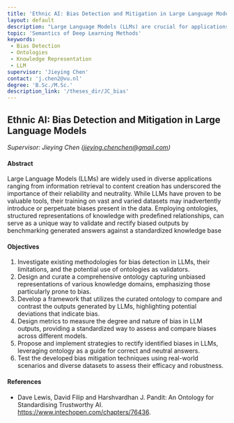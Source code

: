 ```yaml
---
title: 'Ethnic AI: Bias Detection and Mitigation in Large Language Models'
layout: default
description: "Large Language Models (LLMs) are crucial for applications from information retrieval to content creation. The aim of this project is to use ontologies to benchmark LLM outputs against a standardized knowledge base, ensuring reliability, neutrality, and rectifying biases, enhancing LLM's ethical use and credibility." 
topic: 'Semantics of Deep Learning Methods'
keywords: 
 - Bias Detection
 - Ontologies
 - Knowledge Representation
 - LLM
supervisor: 'Jieying Chen'
contact: 'j.chen2@vu.nl'
degree: 'B.Sc./M.Sc.'
description_link: '/theses_dir/JC_bias'
---
```


## Ethnic AI: Bias Detection and Mitigation in Large Language Models
*Supervisor: Jieying Chen (jieying.chenchen@gmail.com)*

#### Abstract 
Large Language Models (LLMs) are widely used in diverse applications ranging from information retrieval to content creation has underscored the importance of their reliability and neutrality. While LLMs have proven to be valuable tools, their training on vast and varied datasets may inadvertently introduce or perpetuate biases present in the data. Employing ontologies, structured representations of knowledge with predefined relationships, can serve as a unique way to validate and rectify biased outputs by benchmarking generated answers against a standardized knowledge base

#### Objectives
1. Investigate existing methodologies for bias detection in LLMs, their limitations, and the potential use of ontologies as validators.
2. Design and curate a comprehensive ontology capturing unbiased representations of various knowledge domains, emphasizing those particularly prone to bias.
3. Develop a framework that utilizes the curated ontology to compare and contrast the outputs generated by LLMs, highlighting potential deviations that indicate bias.
4. Design metrics to measure the degree and nature of bias in LLM outputs, providing a standardized way to assess and compare biases across different models.
5. Propose and implement strategies to rectify identified biases in LLMs, leveraging ontology as a guide for correct and neutral answers.
6. Test the developed bias mitigation techniques using real-world scenarios and diverse datasets to assess their efficacy and robustness.


#### References
- Dave Lewis, David Filip and Harshvardhan J. Pandit: An Ontology for Standardising Trustworthy AI. https://www.intechopen.com/chapters/76436.
